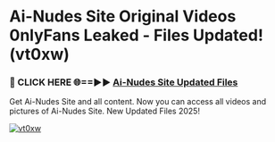 # Ai-Nudes Site Original Videos 0nlyFans Leaked - Files Updated! (vt0xw)

<h3>🔴 CLICK HERE 🌐==►► <a href="https://tinyurl.com/y5r63du9" rel="nofollow">Ai-Nudes Site Updated Files</a></h3>

Get Ai-Nudes Site and all content. Now you can access all videos and pictures of Ai-Nudes Site. New Updated Files 2025!

[![vt0xw](https://i.imgur.com/UVo9nyh.gif)](https://tinyurl.com/y5r63du9)
